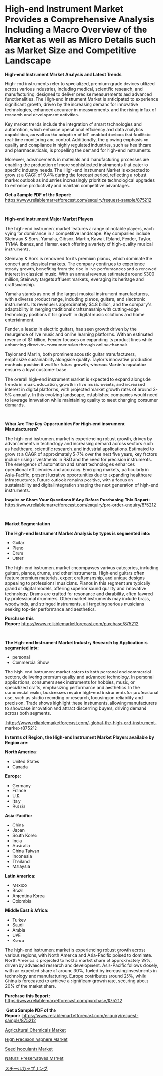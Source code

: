 <p><h1>High-end Instrument Market Provides a Comprehensive Analysis Including a Macro Overview of the Market as well as Micro Details such as Market Size and Competitive Landscape</h1></p><p><strong>High-end Instrument Market Analysis and Latest Trends</strong></p>
<p><p>High-end instruments refer to specialized, premium-grade devices utilized across various industries, including medical, scientific research, and manufacturing, designed to deliver precise measurements and advanced functionalities. The High-end Instrument Market is anticipated to experience significant growth, driven by the increasing demand for innovative technologies, enhanced accuracy in measurements, and the rising influx of research and development activities. </p><p>Key market trends include the integration of smart technologies and automation, which enhance operational efficiency and data analytics capabilities, as well as the adoption of IoT-enabled devices that facilitate real-time monitoring and control. Additionally, the growing emphasis on quality and compliance in highly regulated industries, such as healthcare and pharmaceuticals, is propelling the demand for high-end instruments. </p><p>Moreover, advancements in materials and manufacturing processes are enabling the production of more sophisticated instruments that cater to specific industry needs. The High-end Instrument Market is expected to grow at a CAGR of 9.4% during the forecast period, reflecting a robust market outlook as industries increasingly prioritize technological upgrades to enhance productivity and maintain competitive advantages.</p></p>
<p><strong>Get a Sample PDF of the Report:&nbsp;</strong> <a href="https://www.reliablemarketforecast.com/enquiry/request-sample/875212">https://www.reliablemarketforecast.com/enquiry/request-sample/875212</a></p>
<p>&nbsp;</p>
<p><strong>High-end Instrument Major Market Players</strong></p>
<p><p>The high-end instrument market features a range of notable players, each vying for dominance in a competitive landscape. Key companies include Steinway & Sons, Yamaha, Gibson, Martin, Kawai, Roland, Fender, Taylor, TYMA, Ibanez, and Hamer, each offering a variety of high-quality musical instruments.</p><p>Steinway & Sons is renowned for its premium pianos, which dominate the concert and classical markets. The company continues to experience steady growth, benefiting from the rise in live performances and a renewed interest in classical music. With an annual revenue estimated around $300 million, Steinway targets affluent markets, leveraging its heritage and craftsmanship.</p><p>Yamaha stands as one of the largest musical instrument manufacturers, with a diverse product range, including pianos, guitars, and electronic instruments. Its revenue is approximately $4.8 billion, and the company's adaptability in merging traditional craftsmanship with cutting-edge technology positions it for growth in digital music solutions and home entertainment.</p><p>Fender, a leader in electric guitars, has seen growth driven by the resurgence of live music and online learning platforms. With an estimated revenue of $1 billion, Fender focuses on expanding its product lines while enhancing direct-to-consumer sales through online channels. </p><p>Taylor and Martin, both prominent acoustic guitar manufacturers, emphasize sustainability alongside quality. Taylor's innovative production methods position it well for future growth, whereas Martin's reputation ensures a loyal customer base. </p><p>The overall high-end instrument market is expected to expand alongside trends in music education, growth in live music events, and increased interest in digital platforms, with projected market growth rates of around 3-5% annually. In this evolving landscape, established companies would need to leverage innovation while maintaining quality to meet changing consumer demands.</p></p>
<p>&nbsp;</p>
<p><strong>What Are The Key Opportunities For High-end Instrument Manufacturers?</strong></p>
<p><p>The high-end instrument market is experiencing robust growth, driven by advancements in technology and increasing demand across sectors such as healthcare, scientific research, and industrial applications. Estimated to grow at a CAGR of approximately 5-7% over the next five years, key factors include rising investments in R&D and the need for precision instruments. The emergence of automation and smart technologies enhances operational efficiencies and accuracy. Emerging markets, particularly in Asia-Pacific, present lucrative opportunities due to expanding healthcare infrastructures. Future outlook remains positive, with a focus on sustainability and digital integration shaping the next generation of high-end instruments.</p></p>
<p><strong>Inquire or Share Your Questions If Any Before Purchasing This Report:</strong> <a href="https://www.reliablemarketforecast.com/enquiry/pre-order-enquiry/875212">https://www.reliablemarketforecast.com/enquiry/pre-order-enquiry/875212</a></p>
<p>&nbsp;</p>
<p><strong>Market Segmentation</strong></p>
<p><strong>The High-end Instrument Market Analysis by types is segmented into:</strong></p>
<p><ul><li>Guitar</li><li>Piano</li><li>Drum</li><li>Other</li></ul></p>
<p><p>The high-end instrument market encompasses various categories, including guitars, pianos, drums, and other instruments. High-end guitars often feature premium materials, expert craftsmanship, and unique designs, appealing to professional musicians. Pianos in this segment are typically grand or digital models, offering superior sound quality and innovative technology. Drums are crafted for resonance and durability, often favored by professional drummers. Other market instruments may include brass, woodwinds, and stringed instruments, all targeting serious musicians seeking top-tier performance and aesthetics.</p></p>
<p><strong>Purchase this Report:&nbsp;</strong><a href="https://www.reliablemarketforecast.com/purchase/875212">https://www.reliablemarketforecast.com/purchase/875212</a></p>
<p>&nbsp;</p>
<p><strong>The High-end Instrument Market Industry Research by Application is segmented into:</strong></p>
<p><ul><li>personal</li><li>Commercial Show</li></ul></p>
<p><p>The high-end instrument market caters to both personal and commercial sectors, delivering premium quality and advanced technology. In personal applications, consumers seek instruments for hobbies, music, or specialized crafts, emphasizing performance and aesthetics. In the commercial realm, businesses require high-end instruments for professional use, such as studio recording or research, focusing on reliability and precision. Trade shows highlight these instruments, allowing manufacturers to showcase innovation and attract discerning buyers, driving demand across both segments.</p></p>
<p><a href="https://www.reliablemarketforecast.com/-global-the-high-end-instrument-market-r875212">&nbsp;https://www.reliablemarketforecast.com/-global-the-high-end-instrument-market-r875212</a></p>
<p><strong>In terms of Region, the High-end Instrument Market Players available by Region are:</strong></p>
<p>
    <p> <strong> North America: </strong>
        <ul>
            <li>United States</li>
            <li>Canada</li>
        </ul>
        </p> 
    <p> <strong> Europe: </strong>
        <ul>
            <li>Germany</li>
            <li>France</li>
            <li>U.K.</li>
            <li>Italy</li>
            <li>Russia</li>
        </ul>
        </p> 
    <p> <strong> Asia-Pacific: </strong>
        <ul>
            <li>China</li>
            <li>Japan</li>
            <li>South Korea</li>
            <li>India</li>
            <li>Australia</li>
            <li>China Taiwan</li>
            <li>Indonesia</li>
            <li>Thailand</li>
            <li>Malaysia</li>
        </ul>
        </p> 
    <p> <strong> Latin America: </strong>
        <ul>
            <li>Mexico</li>
            <li>Brazil</li>
            <li>Argentina Korea</li>
            <li>Colombia</li>
        </ul>
        </p> 
    <p> <strong> Middle East & Africa: </strong>
        <ul>
            <li>Turkey</li>
            <li>Saudi</li>
            <li>Arabia</li>
            <li>UAE</li>
            <li>Korea</li>
        </ul>
    </p>
    </p>
<p><p>The high-end instrument market is experiencing robust growth across various regions, with North America and Asia-Pacific poised to dominate. North America is projected to hold a market share of approximately 35%, driven by advanced research and development. Asia-Pacific follows closely, with an expected share of around 30%, fueled by increasing investments in technology and manufacturing. Europe contributes around 25%, while China is forecasted to achieve a significant growth rate, securing about 20% of the market share.</p></p>
<p><strong>Purchase this Report: </strong><a href="https://www.reliablemarketforecast.com/purchase/875212">https://www.reliablemarketforecast.com/purchase/875212</a></p>
<p>&nbsp;<strong>Get a Sample PDF of the Report:&nbsp;&nbsp;</strong><a href="https://www.reliablemarketforecast.com/enquiry/request-sample/875212">https://www.reliablemarketforecast.com/enquiry/request-sample/875212</a></p>
<p><strong></strong></p>
<p><p><a href="https://www.linkedin.com/pulse/unlocking-growth-potential-market-strategic-analysis-agricultural-23cyf?trackingId=Q133XhClRfGYbNvQIzRqTQ%3D%3D">Agricultural Chemicals Market</a></p><p><a href="https://github.com/ChiragRP21/Market-Research-Report-List-6/blob/main/high-precision-asphere-market.md">High Precision Asphere Market</a></p><p><a href="https://issuu.com/reportprime-2/docs/seed-inoculants-market-size-2030.pp_fc986f9f2baa33">Seed Inoculants Market</a></p><p><a href="https://issuu.com/reportprime-2/docs/natural-preservatives-market-size-2_227883123bfa9d">Natural Preservatives Market</a></p><p><a href="https://medium.com/@jackybrekke_41148/%E3%82%B9%E3%83%81%E3%83%BC%E3%83%AB%E3%82%AB%E3%83%83%E3%83%97%E3%83%AA%E3%83%B3%E3%82%B0%E5%B8%82%E5%A0%B4%E3%81%AE%E8%A6%8F%E6%A8%A1-%E5%B8%82%E5%A0%B4%E3%82%BB%E3%82%B0%E3%83%A1%E3%83%B3%E3%83%86%E3%83%BC%E3%82%B7%E3%83%A7%E3%83%B3-%E5%B8%82%E5%A0%B4%E5%8B%95%E5%90%91%E3%81%8A%E3%82%88%E3%81%B32031%E5%B9%B4%E3%81%BE%E3%81%A7%E3%81%AE%E6%88%90%E9%95%B7%E5%88%86%E6%9E%90%E4%BA%88%E6%B8%AC-d50e8c329920?postPublishedType=initial">スチールカップリング</a></p></p>